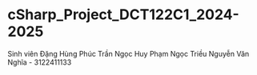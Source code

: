 # cSharp_Project_DCT122C1_2024-2025
Sinh viên
Đặng Hùng Phúc
Trần Ngọc Huy
Phạm Ngọc Triều
Nguyễn Văn Nghĩa - 3122411133

